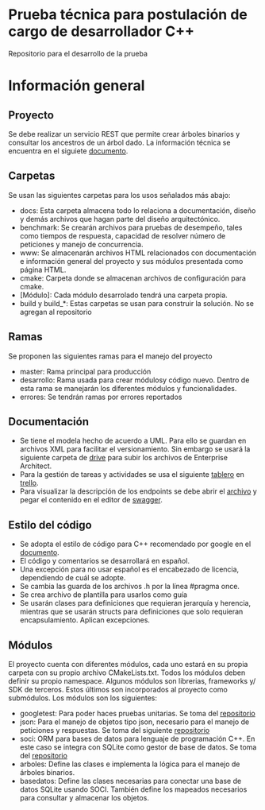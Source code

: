 # Prueba técnica para postulación de cargo de desarrollador C++
Repositorio para el desarrollo de la prueba

# Información general

## Proyecto
Se debe realizar un servicio REST que permite crear árboles binarios y consultar los ancestros de un árbol dado.
La información técnica se encuentra en el siguiete [documento](prueba_tecnica_cpp.pdf).

## Carpetas
Se usan las siguientes carpetas para los usos señalados más abajo:

* docs: Esta carpeta almacena todo lo relaciona a documentación, diseño y demás archivos que hagan parte del diseño arquitectónico.
* benchmark: Se crearán archivos para pruebas de desempeño, tales como tiempos de respuesta, capacidad de resolver número de peticiones y manejo de concurrencia.
* www: Se almacenarán archivos HTML relacionados con documentación e información general del proyecto y sus módulos presentada como página HTML.
* cmake: Carpeta donde se almacenan archivos de configuración para cmake.
* [Módulo]: Cada módulo desarrolado tendrá una carpeta propia.
* build y build_*: Estas carpetas se usan para construir la solución. No se agregan al repositorio

## Ramas
Se proponen las siguientes ramas para el manejo del proyecto

* master: Rama principal para producción
* desarrollo: Rama usada para crear módulosy código nuevo. Dentro de esta rama se manejarán los diferentes módulos y funcionalidades.
* errores: Se tendrán ramas por errores reportados

## Documentación

* Se tiene el modela hecho de acuerdo a UML. Para ello se guardan en archivos XML para facilitar el versionamiento. Sin embargo se usará la siguiente carpeta de [drive](https://drive.google.com/drive/folders/1Nn47Xoq1NjK3ruurDJm0apEtBZ9_Y2KP?usp=sharing) para subir los archivos de Enterprise Architect.
* Para la gestión de tareas y actividades se usa el siguiente [tablero](https://trello.com/b/imyAlWAY/prueba-t%C3%A9cnica) en [trello](https://trello.com/es).
* Para visualizar la descripción de los endpoints se debe abrir el [archivo](docs/ENDPOINTS/swagger.yaml) y pegar el contenido en el editor de [swagger](https://editor.swagger.io/).

## Estilo del código
* Se adopta el estilo de código para C++ recomendado por google en el [documento](https://google.github.io/styleguide/cppguide.html).
* El código y comentarios se desarrollará en español.
* Una excepción para no usar español es el encabezado de licencia, dependiendo de cuál se adopte.
* Se cambia las guarda de los archivos .h por la línea #pragma once.
* Se crea archivo de plantilla para usarlos como guía
* Se usarán clases para definiciones que requieran jerarquía y herencia, mientras que se usarán structs para definiciones que solo requieran encapsulamiento. Aplican excepciones.

## Módulos
El proyecto cuenta con diferentes módulos, cada uno estará en su propia carpeta con su propio archivo CMakeLists.txt. Todos los módulos deben definir su propio namespace. Algunos módulos son librerias, frameworks y/ SDK de terceros. Estos últimos son incorporados al proyecto como submódulos. Los módulos son los siguientes:

* googletest: Para poder haces pruebas unitarias. Se toma del [repositorio](https://github.com/google/googletest)
* json: Para el manejo de objetos tipo json, necesario para el manejo de peticiones y respuestas. Se toma del siguiente [repositorio](https://github.com/nlohmann/json)
* soci: ORM para bases de datos para lenguaje de programación C++. En este caso se integra con SQLite como gestor de base de datos. Se toma del [repositorio](https://github.com/SOCI/soci)
* arboles: Define las clases e implementa la lógica para el manejo de árboles binarios.
* basedatos: Define las clases necesarias para conectar una base de datos SQLite usando SOCI. También define los mapeados necesarios para consultar y almacenar los objetos.



